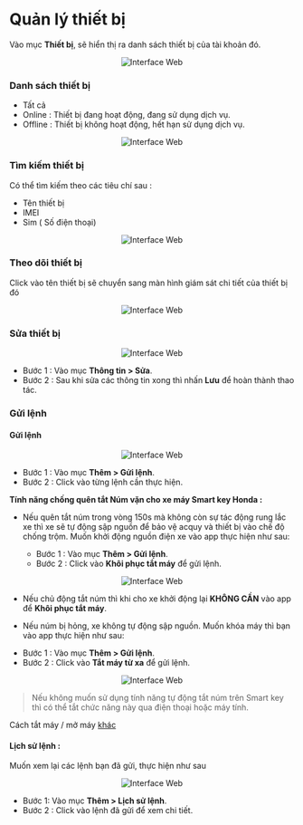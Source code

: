 # Quản lý thiết bị

Vào mục **Thiết bị**, sẽ hiển thị ra danh sách thiết bị của tài khoản đó.

<span style="display:block;text-align:center">![Interface Web](/docs/assets/images/web-interface/app-vcn/device.jpg) 

### Danh sách thiết bị 
- Tất cả
- Online : Thiết bị đang hoạt động, đang sử dụng dịch vụ.
- Offline : Thiết bị không hoạt động, hết hạn sử dụng dịch vụ.


<span style="display:block;text-align:center">![Interface Web](/docs/assets/images/web-interface/app-vcn/list-device.jpg) 

### Tìm kiếm thiết bị

Có thể tìm kiếm theo các tiêu chí sau :
- Tên thiết bị
- IMEI
- Sim ( Số điện thoại)

<span style="display:block;text-align:center">![Interface Web](/docs/assets/images/web-interface/app-vcn/device-3.jpg)

### Theo dõi thiết bị
 Click vào tên thiết bị sẽ chuyển sang màn hình giám sát chi tiết của thiết bị đó

<span style="display:block;text-align:center">![Interface Web](/docs/assets/images/web-interface/app-vcn/detail.jpg)

### Sửa thiết bị

<span style="display:block;text-align:center">![Interface Web](/docs/assets/images/web-interface/app-vcn/edit-device-1.jpg)

- Bước 1 : Vào mục **Thông tin > Sửa**.
- Bước 2 : Sau khi sửa các thông tin xong thì nhấn **Lưu** để hoàn thành thao tác.

###  Gửi lệnh
#### Gửi lệnh
<span style="display:block;text-align:center">![Interface Web](/docs/assets/images/web-interface/app-vcn/send-orders-2.jpg)

- Bước 1 : Vào mục **Thêm > Gửi lệnh**.
- Bước 2 : Click vào từng lệnh cần thực hiện.

<div id = "lock">
</div>

**Tính năng chống quên tắt Núm vặn cho xe máy Smart key Honda :**

* Nếu quên tắt núm trong vòng 150s mà không còn sự tác động rung lắc xe thì xe sẽ tự động sập nguồn để bảo vệ acquy và thiết bị vào chế độ chống trộm. Muốn khởi động nguồn điện xe vào app thực hiện như sau:

    - Bước 1 : Vào mục **Thêm > Gửi lệnh**.
    - Bước 2 : Click vào **Khôi phục tắt máy** để gửi lệnh.

<span style="display:block;text-align:center">![Interface Web](/docs/assets/images/web-interface/app-vcn/turn-off-the-device.jpg)

* Nếu chủ động tắt núm thì khi cho xe khởi động lại **KHÔNG CẦN** vào app để **Khôi phục tắt máy**.

<div id = "unlock">
</div>

* Nếu núm bị hỏng, xe không tự động sập nguồn. Muốn khóa máy thì bạn vào app thực hiện như sau:

- Bước 1 : Vào mục **Thêm > Gửi lệnh**.
- Bước 2 : Click vào **Tắt máy từ xa** để gửi lệnh.

<span style="display:block;text-align:center">![Interface Web](/docs/assets/images/web-interface/app-vcn/turn-on-the-device.jpg)

> Nếu không muốn sử dụng tính năng tự động tắt núm trên Smart key  thì có thể tắt chức năng này qua điện thoại hoặc máy tính.

Cách tắt máy / mở máy [khác](vi/modules/app-vcn/detailed-monitoring-1/#other) <div id="other"> 

#### Lịch sử lệnh : 
Muốn xem lại các lệnh bạn đã gửi, thực hiện như sau 

  
<span style="display:block;text-align:center">![Interface Web](/docs/assets/images/web-interface/app-vcn/send-orders-5.jpg)

* Bước 1:  Vào mục **Thêm > Lịch sử lệnh**.
* Bước 2 : Click vào lệnh đã gửi để xem chi tiết.



